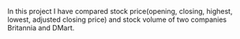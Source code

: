 In this project I have compared stock price(opening, closing, highest, lowest, adjusted closing price) and stock volume of two companies Britannia and DMart.

